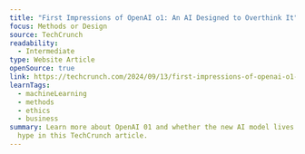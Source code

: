 ```yaml
---
title: "First Impressions of OpenAI o1: An AI Designed to Overthink It"
focus: Methods or Design
source: TechCrunch
readability:
  - Intermediate
type: Website Article
openSource: true
link: https://techcrunch.com/2024/09/13/first-impressions-of-openai-o1-an-ai-designed-to-overthink-it
learnTags:
  - machineLearning
  - methods
  - ethics
  - business
summary: Learn more about OpenAI 01 and whether the new AI model lives up to the
  hype in this TechCrunch article.
---
```

